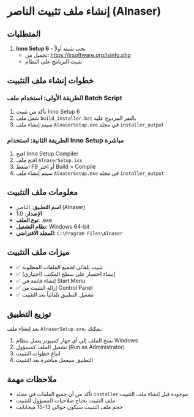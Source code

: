 # إنشاء ملف تثبيت الناصر (Alnaser)

## المتطلبات

1. **Inno Setup 6** - يجب تثبيته أولاً
   - تحميل من: https://jrsoftware.org/isinfo.php
   - تثبيت البرنامج على النظام

## خطوات إنشاء ملف التثبيت

### الطريقة الأولى: استخدام ملف Batch Script
1. تأكد من تثبيت Inno Setup 6
2. شغل ملف `build_installer.bat` بالنقر المزدوج عليه
3. سيتم إنشاء ملف `AlnaserSetup.exe` في مجلد `installer_output`

### الطريقة الثانية: استخدام Inno Setup مباشرة
1. افتح Inno Setup Compiler
2. افتح ملف `AlnaserSetup.iss`
3. اضغط F9 أو اختر Build > Compile
4. سيتم إنشاء ملف `AlnaserSetup.exe` في مجلد `installer_output`

## معلومات ملف التثبيت

- **اسم التطبيق**: الناصر (Alnaser)
- **الإصدار**: 1.0
- **نوع الملف**: .exe
- **نظام التشغيل**: Windows 64-bit
- **المجلد الافتراضي**: `C:\Program Files\Alnaser`

## ميزات ملف التثبيت

- ✅ تثبيت تلقائي لجميع الملفات المطلوبة
- ✅ إنشاء اختصار على سطح المكتب (اختياري)
- ✅ إنشاء قائمة في Start Menu
- ✅ إزالة التثبيت من Control Panel
- ✅ تشغيل التطبيق تلقائياً بعد التثبيت

## توزيع التطبيق

بعد إنشاء ملف `AlnaserSetup.exe`، يمكنك:
1. نسخ الملف إلى أي جهاز كمبيوتر يعمل بنظام Windows
2. تشغيل الملف كمسؤول (Run as Administrator)
3. اتباع خطوات التثبيت
4. التطبيق سيعمل مباشرة بعد التثبيت

## ملاحظات مهمة

- تأكد من أن جميع الملفات في مجلد `installer` موجودة قبل إنشاء ملف التثبيت
- ملف التثبيت يحتاج صلاحيات المسؤول للتثبيت
- حجم ملف التثبيت سيكون حوالي 13-15 ميجابايت 
